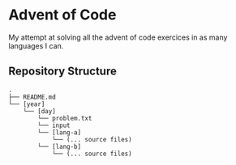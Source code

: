 # Advent of Code

My attempt at solving all the advent of code exercices in as many languages I can.

## Repository Structure

```
.
├── README.md
└── [year]
    └── [day]
        └── problem.txt
        └── input
        └── [lang-a]
            └── (... source files)
        └── [lang-b]
            └── (... source files)
```
